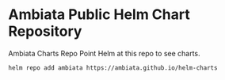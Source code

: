 # Ambiata Public Helm Chart Repository
Ambiata Charts Repo
Point Helm at this repo to see charts.

    helm repo add ambiata https://ambiata.github.io/helm-charts
